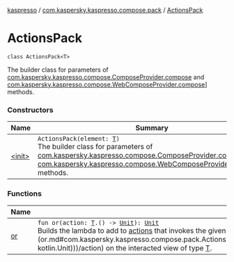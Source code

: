 [kaspresso](../../index.md) / [com.kaspersky.kaspresso.compose.pack](../index.md) / [ActionsPack](./index.md)

# ActionsPack

`class ActionsPack<T>`

The builder class for parameters of [com.kaspersky.kaspresso.compose.ComposeProvider.compose](../../com.kaspersky.kaspresso.compose/-compose-provider/compose.md) and
[com.kaspersky.kaspresso.compose.WebComposeProvider.compose](../../com.kaspersky.kaspresso.compose/-web-compose-provider/compose.md)] methods.

### Constructors

| Name | Summary |
|---|---|
| [&lt;init&gt;](-init-.md) | `ActionsPack(element: `[`T`](index.md#T)`)`<br>The builder class for parameters of [com.kaspersky.kaspresso.compose.ComposeProvider.compose](../../com.kaspersky.kaspresso.compose/-compose-provider/compose.md) and [com.kaspersky.kaspresso.compose.WebComposeProvider.compose](../../com.kaspersky.kaspresso.compose/-web-compose-provider/compose.md)] methods. |

### Functions

| Name | Summary |
|---|---|
| [or](or.md) | `fun or(action: `[`T`](index.md#T)`.() -> `[`Unit`](https://kotlinlang.org/api/latest/jvm/stdlib/kotlin/-unit/index.html)`): `[`Unit`](https://kotlinlang.org/api/latest/jvm/stdlib/kotlin/-unit/index.html)<br>Builds the lambda to add to [actions](#) that invokes the given [action](or.md#com.kaspersky.kaspresso.compose.pack.ActionsPack$or(kotlin.Function1((com.kaspersky.kaspresso.compose.pack.ActionsPack.T, kotlin.Unit)))/action) on the interacted view of type [T](index.md#T). |
